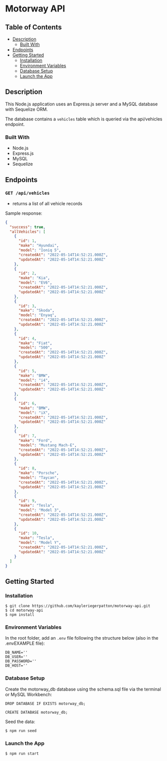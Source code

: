 # Motorway API

## Table of Contents

- [Description](#description)
  - [Built With](#built-with)
- [Endpoints](#endpoints)
- [Getting Started](#getting-started)
  - [Installation](#installation)
  - [Environment Variables](#environment-variables)
  - [Database Setup](#database-setup)
  - [Launch the App](#launch-the-app)

## Description

This Node.js application uses an Express.js server and a MySQL database with Sequelize ORM.

The database contains a `vehicles` table which is queried via the api/vehicles endpoint.

### Built With

- Node.js
- Express.js
- MySQL
- Sequelize

## Endpoints

### `GET /api/vehicles`

- returns a list of all vehicle records

Sample response:

```json
{
  "success": true,
  "allVehicles": [
    {
      "id": 1,
      "make": "Hyundai",
      "model": "Ioniq 5",
      "createdAt": "2022-05-14T14:52:21.000Z",
      "updatedAt": "2022-05-14T14:52:21.000Z"
    },
    {
      "id": 2,
      "make": "Kia",
      "model": "EV6",
      "createdAt": "2022-05-14T14:52:21.000Z",
      "updatedAt": "2022-05-14T14:52:21.000Z"
    },
    {
      "id": 3,
      "make": "Skoda",
      "model": "Enyaq",
      "createdAt": "2022-05-14T14:52:21.000Z",
      "updatedAt": "2022-05-14T14:52:21.000Z"
    },
    {
      "id": 4,
      "make": "Fiat",
      "model": "500",
      "createdAt": "2022-05-14T14:52:21.000Z",
      "updatedAt": "2022-05-14T14:52:21.000Z"
    },
    {
      "id": 5,
      "make": "BMW",
      "model": "i4",
      "createdAt": "2022-05-14T14:52:21.000Z",
      "updatedAt": "2022-05-14T14:52:21.000Z"
    },
    {
      "id": 6,
      "make": "BMW",
      "model": "iX",
      "createdAt": "2022-05-14T14:52:21.000Z",
      "updatedAt": "2022-05-14T14:52:21.000Z"
    },
    {
      "id": 7,
      "make": "Ford",
      "model": "Mustang Mach-E",
      "createdAt": "2022-05-14T14:52:21.000Z",
      "updatedAt": "2022-05-14T14:52:21.000Z"
    },
    {
      "id": 8,
      "make": "Porsche",
      "model": "Taycan",
      "createdAt": "2022-05-14T14:52:21.000Z",
      "updatedAt": "2022-05-14T14:52:21.000Z"
    },
    {
      "id": 9,
      "make": "Tesla",
      "model": "Model 3",
      "createdAt": "2022-05-14T14:52:21.000Z",
      "updatedAt": "2022-05-14T14:52:21.000Z"
    },
    {
      "id": 10,
      "make": "Tesla",
      "model": "Model Y",
      "createdAt": "2022-05-14T14:52:21.000Z",
      "updatedAt": "2022-05-14T14:52:21.000Z"
    }
  ]
}
```

## Getting Started

### Installation

```
$ git clone https://github.com/kayleriegerpatton/motorway-api.git
$ cd motorway-api
$ npm install
```

### Environment Variables

In the root folder, add an `.env` file following the structure below (also in the .envEXAMPLE file):

```
DB_NAME=''
DB_USER=''
DB_PASSWORD=''
DB_HOST=''
```

### Database Setup

Create the motorway_db database using the schema.sql file via the terminal or MySQL Workbench:

```
DROP DATABASE IF EXISTS motorway_db;

CREATE DATABASE motorway_db;
```

Seed the data:

```
$ npm run seed
```

### Launch the App

```
$ npm run start
```
